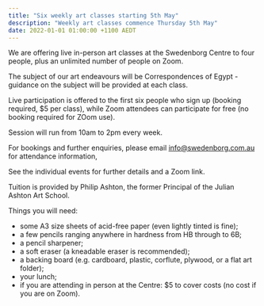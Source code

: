 ```yaml
---
title: "Six weekly art classes starting 5th May"
description: "Weekly art classes commence Thursday 5th May"
date: 2022-01-01 01:00:00 +1100 AEDT
---
```


We are offering live in-person art classes at the Swedenborg Centre to four people, plus an unlimited number of people on Zoom.

The subject of our art endeavours will be Correspondences of Egypt - guidance on the subject will be provided at each class.

Live participation is offered to the first six people who sign up (booking required, $5 per class), while Zoom attendees can participate for free (no booking required for ZOom use).

Session will run from 10am to 2pm every week.

For bookings and further enquiries, please email [info@swedenborg.com.au](mailto:info@swedenborg.com.au) for attendance information,

See the individual events for further details and a Zoom link.

Tuition is provided by Philip Ashton, the former Principal of the Julian Ashton Art School.

Things you will need:
- some A3 size sheets of acid-free paper (even lightly tinted is fine);
- a few pencils ranging anywhere in hardness from HB through to 6B;
- a pencil sharpener; 
- a soft eraser (a kneadable eraser is recommended); 
- a backing board (e.g. cardboard, plastic, corflute, plywood, or a flat art folder);
- your lunch;
- if you are attending in person at the Centre: $5 to cover costs (no cost if you are on Zoom).